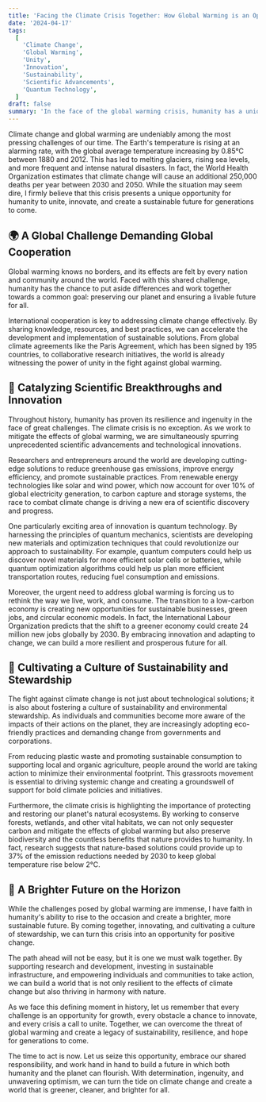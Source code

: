 ```yaml
---
title: 'Facing the Climate Crisis Together: How Global Warming is an Opportunity for Unity and Innovation'
date: '2024-04-17'
tags:
  [
    'Climate Change',
    'Global Warming',
    'Unity',
    'Innovation',
    'Sustainability',
    'Scientific Advancements',
    'Quantum Technology',
  ]
draft: false
summary: 'In the face of the global warming crisis, humanity has a unique opportunity to come together, innovate, and create a sustainable future. Discover how this challenge can be a catalyst for unity, scientific breakthroughs, and a brighter tomorrow for our planet.'
---
```


Climate change and global warming are undeniably among the most pressing challenges of our time. The Earth's temperature is rising at an alarming rate, with the global average temperature increasing by 0.85°C between 1880 and 2012. This has led to melting glaciers, rising sea levels, and more frequent and intense natural disasters. In fact, the World Health Organization estimates that climate change will cause an additional 250,000 deaths per year between 2030 and 2050. While the situation may seem dire, I firmly believe that this crisis presents a unique opportunity for humanity to unite, innovate, and create a sustainable future for generations to come.

## 🌍 A Global Challenge Demanding Global Cooperation

Global warming knows no borders, and its effects are felt by every nation and community around the world. Faced with this shared challenge, humanity has the chance to put aside differences and work together towards a common goal: preserving our planet and ensuring a livable future for all.

International cooperation is key to addressing climate change effectively. By sharing knowledge, resources, and best practices, we can accelerate the development and implementation of sustainable solutions. From global climate agreements like the Paris Agreement, which has been signed by 195 countries, to collaborative research initiatives, the world is already witnessing the power of unity in the fight against global warming.

## 🔬 Catalyzing Scientific Breakthroughs and Innovation

Throughout history, humanity has proven its resilience and ingenuity in the face of great challenges. The climate crisis is no exception. As we work to mitigate the effects of global warming, we are simultaneously spurring unprecedented scientific advancements and technological innovations.

Researchers and entrepreneurs around the world are developing cutting-edge solutions to reduce greenhouse gas emissions, improve energy efficiency, and promote sustainable practices. From renewable energy technologies like solar and wind power, which now account for over 10% of global electricity generation, to carbon capture and storage systems, the race to combat climate change is driving a new era of scientific discovery and progress.

One particularly exciting area of innovation is quantum technology. By harnessing the principles of quantum mechanics, scientists are developing new materials and optimization techniques that could revolutionize our approach to sustainability. For example, quantum computers could help us discover novel materials for more efficient solar cells or batteries, while quantum optimization algorithms could help us plan more efficient transportation routes, reducing fuel consumption and emissions.

Moreover, the urgent need to address global warming is forcing us to rethink the way we live, work, and consume. The transition to a low-carbon economy is creating new opportunities for sustainable businesses, green jobs, and circular economic models. In fact, the International Labour Organization predicts that the shift to a greener economy could create 24 million new jobs globally by 2030. By embracing innovation and adapting to change, we can build a more resilient and prosperous future for all.

## 🌱 Cultivating a Culture of Sustainability and Stewardship

The fight against climate change is not just about technological solutions; it is also about fostering a culture of sustainability and environmental stewardship. As individuals and communities become more aware of the impacts of their actions on the planet, they are increasingly adopting eco-friendly practices and demanding change from governments and corporations.

From reducing plastic waste and promoting sustainable consumption to supporting local and organic agriculture, people around the world are taking action to minimize their environmental footprint. This grassroots movement is essential to driving systemic change and creating a groundswell of support for bold climate policies and initiatives.

Furthermore, the climate crisis is highlighting the importance of protecting and restoring our planet's natural ecosystems. By working to conserve forests, wetlands, and other vital habitats, we can not only sequester carbon and mitigate the effects of global warming but also preserve biodiversity and the countless benefits that nature provides to humanity. In fact, research suggests that nature-based solutions could provide up to 37% of the emission reductions needed by 2030 to keep global temperature rise below 2°C.

## 🌈 A Brighter Future on the Horizon

While the challenges posed by global warming are immense, I have faith in humanity's ability to rise to the occasion and create a brighter, more sustainable future. By coming together, innovating, and cultivating a culture of stewardship, we can turn this crisis into an opportunity for positive change.

The path ahead will not be easy, but it is one we must walk together. By supporting research and development, investing in sustainable infrastructure, and empowering individuals and communities to take action, we can build a world that is not only resilient to the effects of climate change but also thriving in harmony with nature.

As we face this defining moment in history, let us remember that every challenge is an opportunity for growth, every obstacle a chance to innovate, and every crisis a call to unite. Together, we can overcome the threat of global warming and create a legacy of sustainability, resilience, and hope for generations to come.

The time to act is now. Let us seize this opportunity, embrace our shared responsibility, and work hand in hand to build a future in which both humanity and the planet can flourish. With determination, ingenuity, and unwavering optimism, we can turn the tide on climate change and create a world that is greener, cleaner, and brighter for all.
